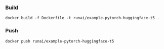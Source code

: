 ### Build
```
docker build -f Dockerfile -t runai/example-pytorch-huggingface-t5 .
```

### Push
```
docker push runai/example-pytorch-huggingface-t5
```
